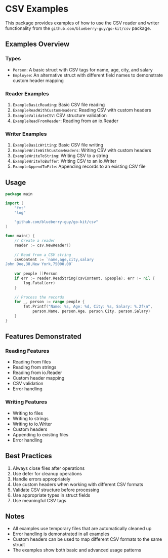 # CSV Examples

This package provides examples of how to use the CSV reader and writer functionality from the `github.com/blueberry-guy/go-kit/csv` package.

## Examples Overview

### Types
- `Person`: A basic struct with CSV tags for name, age, city, and salary
- `Employee`: An alternative struct with different field names to demonstrate custom header mapping

### Reader Examples
1. `ExampleBasicReading`: Basic CSV file reading
2. `ExampleReadWithCustomHeaders`: Reading CSV with custom headers
3. `ExampleValidateCSV`: CSV structure validation
4. `ExampleReadFromReader`: Reading from an io.Reader

### Writer Examples
1. `ExampleBasicWriting`: Basic CSV file writing
2. `ExampleWriteWithCustomHeaders`: Writing CSV with custom headers
3. `ExampleWriteToString`: Writing CSV to a string
4. `ExampleWriteToBuffer`: Writing CSV to an io.Writer
5. `ExampleAppendToFile`: Appending records to an existing CSV file

## Usage

```go
package main

import (
    "fmt"
    "log"
    
    "github.com/blueberry-guy/go-kit/csv"
)

func main() {
    // Create a reader
    reader := csv.NewReader()
    
    // Read from a CSV string
    csvContent := `name,age,city,salary
John Doe,30,New York,75000.00`
    
    var people []Person
    if err := reader.ReadString(csvContent, &people); err != nil {
        log.Fatal(err)
    }
    
    // Process the records
    for _, person := range people {
        fmt.Printf("Name: %s, Age: %d, City: %s, Salary: %.2f\n",
            person.Name, person.Age, person.City, person.Salary)
    }
}
```

## Features Demonstrated

### Reading Features
- Reading from files
- Reading from strings
- Reading from io.Reader
- Custom header mapping
- CSV validation
- Error handling

### Writing Features
- Writing to files
- Writing to strings
- Writing to io.Writer
- Custom headers
- Appending to existing files
- Error handling

## Best Practices
1. Always close files after operations
2. Use defer for cleanup operations
3. Handle errors appropriately
4. Use custom headers when working with different CSV formats
5. Validate CSV structure before processing
6. Use appropriate types in struct fields
7. Use meaningful CSV tags

## Notes
- All examples use temporary files that are automatically cleaned up
- Error handling is demonstrated in all examples
- Custom headers can be used to map different CSV formats to the same struct
- The examples show both basic and advanced usage patterns 